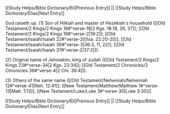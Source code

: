 [[Study Helps/Bible Dictionary/Eli|Previous Entry]]  ||  [[Study Helps/Bible Dictionary/Elias|Next Entry]]

 God raiseth up. (1) Son of Hilkiah and master of Hezekiah's household ([[Old Testament/2 Kings/2 Kings 18#^verse-18|2 Kgs. 18:18, 26, 37]]; [[Old Testament/2 Kings/2 Kings 19#^verse-2|19:2]]; [[Old Testament/Isaiah/Isaiah 22#^verse-20|Isa. 22:20-25]]; [[Old Testament/Isaiah/Isaiah 36#^verse-3|36:3, 11, 22]]; [[Old Testament/Isaiah/Isaiah 37#^verse-2|37:2]]).

 (2) Original name of Jehoiakim, king of Judah ([[Old Testament/2 Kings/2 Kings 23#^verse-34|2 Kgs. 23:34]]; [[Old Testament/2 Chronicles/2 Chronicles 36#^verse-4|2 Chr. 36:4]]).

 (3) Others of the same name ([[Old Testament/Nehemiah/Nehemiah 12#^verse-41|Neh. 12:41]]; [[New Testament/Matthew/Matthew 1#^verse-13|Matt. 1:13]]; [[New Testament/Luke/Luke 3#^verse-30|Luke 3:30]]).

[[Study Helps/Bible Dictionary/Eli|Previous Entry]]  ||  [[Study Helps/Bible Dictionary/Elias|Next Entry]]